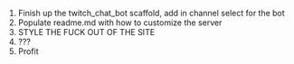 1. Finish up the twitch_chat_bot scaffold, add in channel select for the bot
2. Populate readme.md with how to customize the server
3. STYLE THE FUCK OUT OF THE SITE
4. ???
4. Profit
